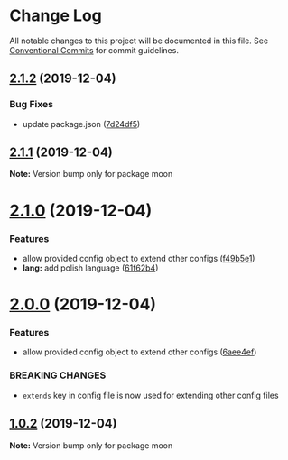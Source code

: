 # Change Log

All notable changes to this project will be documented in this file.
See [Conventional Commits](https://conventionalcommits.org) for commit guidelines.

## [2.1.2](https://github.com/siriwatknp/learn-lerna/compare/moon@2.1.1...moon@2.1.2) (2019-12-04)


### Bug Fixes

* update package.json ([7d24df5](https://github.com/siriwatknp/learn-lerna/commit/7d24df5f61f28421820eadae64fe58a30c5b60b7))





## [2.1.1](https://github.com/siriwatknp/learn-lerna/compare/moon@2.1.0...moon@2.1.1) (2019-12-04)

**Note:** Version bump only for package moon





# [2.1.0](https://github.com/siriwatknp/learn-lerna/compare/moon@2.0.0...moon@2.1.0) (2019-12-04)


### Features

* allow provided config object to extend other configs ([f49b5e1](https://github.com/siriwatknp/learn-lerna/commit/f49b5e10ad074f4f39f9db3130dab49c849541ac))
* **lang:** add polish language ([61f62b4](https://github.com/siriwatknp/learn-lerna/commit/61f62b48d4c50f7b2156a80a9e1abca889ffddd0))





# [2.0.0](https://github.com/siriwatknp/learn-lerna/compare/moon@1.0.2...moon@2.0.0) (2019-12-04)


### Features

* allow provided config object to extend other configs ([6aee4ef](https://github.com/siriwatknp/learn-lerna/commit/6aee4ef04bde82d5344fe2fd29ab98d20c5e4862))


### BREAKING CHANGES

* `extends` key in config file is now used for extending other config files





## [1.0.2](https://github.com/siriwatknp/learn-lerna/compare/moon@1.0.1...moon@1.0.2) (2019-12-04)

**Note:** Version bump only for package moon
